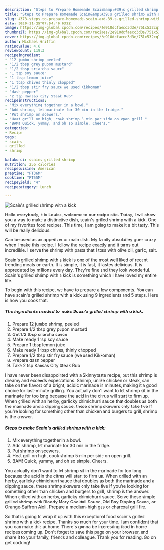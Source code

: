 ```yaml
---
description: "Steps to Prepare Homemade Scain&amp;#39;s grilled shrimp with a kick"
title: "Steps to Prepare Homemade Scain&amp;#39;s grilled shrimp with a kick"
slug: 4373-steps-to-prepare-homemade-scain-and-39-s-grilled-shrimp-with-a-kick
date: 2020-11-25T07:54:46.633Z
image: https://img-global.cpcdn.com/recipes/2e910dcfaecc3d3e/751x532cq70/scains-grilled-shrimp-with-a-kick-recipe-main-photo.jpg
thumbnail: https://img-global.cpcdn.com/recipes/2e910dcfaecc3d3e/751x532cq70/scains-grilled-shrimp-with-a-kick-recipe-main-photo.jpg
cover: https://img-global.cpcdn.com/recipes/2e910dcfaecc3d3e/751x532cq70/scains-grilled-shrimp-with-a-kick-recipe-main-photo.jpg
author: Michael Griffin
ratingvalue: 4.6
reviewcount: 11913
recipeingredient:
- "12 jumbo shrimp peeled"
- "1/2 tbsp grey pupon mustard"
- "1/2 tbsp sriarcha sauce"
- "1 tsp soy sauce"
- "1 tbsp lemon juice"
- "1 tbsp chives thinly chopped"
- "1/2 tbsp stir fry sauce we used Kikkoman"
- "dash pepper"
- "2 tsp Kansas City Steak Rub"
recipeinstructions:
- "Mix everything together in a bowl."
- "Add shrimp, let marinate for 30 min in the fridge."
- "Put shrimp on scewers."
- "Heat grill on high, cook shrimp 5 min per side on open grill."
- "BAM! Quick, yummy, and oh so simple. Cheers."
categories:
- Recipe
tags:
- scains
- grilled
- shrimp

katakunci: scains grilled shrimp 
nutrition: 256 calories
recipecuisine: American
preptime: "PT36M"
cooktime: "PT55M"
recipeyield: "4"
recipecategory: Lunch

---
```



![Scain&#39;s grilled shrimp with a kick](https://img-global.cpcdn.com/recipes/2e910dcfaecc3d3e/751x532cq70/scains-grilled-shrimp-with-a-kick-recipe-main-photo.jpg)

Hello everybody, it is Louise, welcome to our recipe site. Today, I will show you a way to make a distinctive dish, scain&#39;s grilled shrimp with a kick. One of my favorites food recipes. This time, I am going to make it a bit tasty. This will be really delicious.

Can be used as an appetizer or main dish. My family absolutley goes crazy when I make this recipe. I follow the recipe exactly and it turns out incredible. I serve the shrimp with pasta that I toss with olive oil, garlic, salt.

Scain&#39;s grilled shrimp with a kick is one of the most well liked of recent trending meals on earth. It is simple, it is fast, it tastes delicious. It is appreciated by millions every day. They're fine and they look wonderful. Scain&#39;s grilled shrimp with a kick is something which I have loved my entire life.


To begin with this recipe, we have to prepare a few components. You can have scain&#39;s grilled shrimp with a kick using 9 ingredients and 5 steps. Here is how you cook that.

<!--inarticleads1-->

##### The ingredients needed to make Scain&#39;s grilled shrimp with a kick:

1. Prepare 12 jumbo shrimp, peeled
1. Prepare 1/2 tbsp grey pupon mustard
1. Get 1/2 tbsp sriarcha sauce
1. Make ready 1 tsp soy sauce
1. Prepare 1 tbsp lemon juice
1. Make ready 1 tbsp chives, thinly chopped
1. Prepare 1/2 tbsp stir fry sauce (we used Kikkoman)
1. Prepare dash pepper
1. Take 2 tsp Kansas City Steak Rub


I have never been disappointed with a Skinnytaste recipe, but this shrimp is dreamy and exceeds expectations. Shrimp, unlike chicken or steak, can take on the flavors of a bright, acidic marinade in minutes, making it a good choice for last-minute grilling. You actually don&#39;t want to let shrimp sit in the marinade for too long because the acid in the citrus will start to firm up. When grilled with an herby, garlicky chimichurri sauce that doubles as both the marinade and a dipping sauce, these shrimp skewers only take five If you&#39;re looking for something other than chicken and burgers to grill, shrimp is the answer. 

<!--inarticleads2-->

##### Steps to make Scain&#39;s grilled shrimp with a kick:

1. Mix everything together in a bowl.
1. Add shrimp, let marinate for 30 min in the fridge.
1. Put shrimp on scewers.
1. Heat grill on high, cook shrimp 5 min per side on open grill.
1. BAM! Quick, yummy, and oh so simple. Cheers.


You actually don&#39;t want to let shrimp sit in the marinade for too long because the acid in the citrus will start to firm up. When grilled with an herby, garlicky chimichurri sauce that doubles as both the marinade and a dipping sauce, these shrimp skewers only take five If you&#39;re looking for something other than chicken and burgers to grill, shrimp is the answer. When grilled with an herby, garlicky chimichurri sauce. Serve these simple grilled shrimp with Bloody Mary Cocktail Sauce, Old Bay Dipping Sauce, or Orange-Saffron Aioli. Prepare a medium-high gas or charcoal grill fire. 

So that is going to wrap it up with this exceptional food scain&#39;s grilled shrimp with a kick recipe. Thanks so much for your time. I am confident that you can make this at home. There's gonna be interesting food in home recipes coming up. Don't forget to save this page on your browser, and share it to your family, friends and colleague. Thank you for reading. Go on get cooking!
